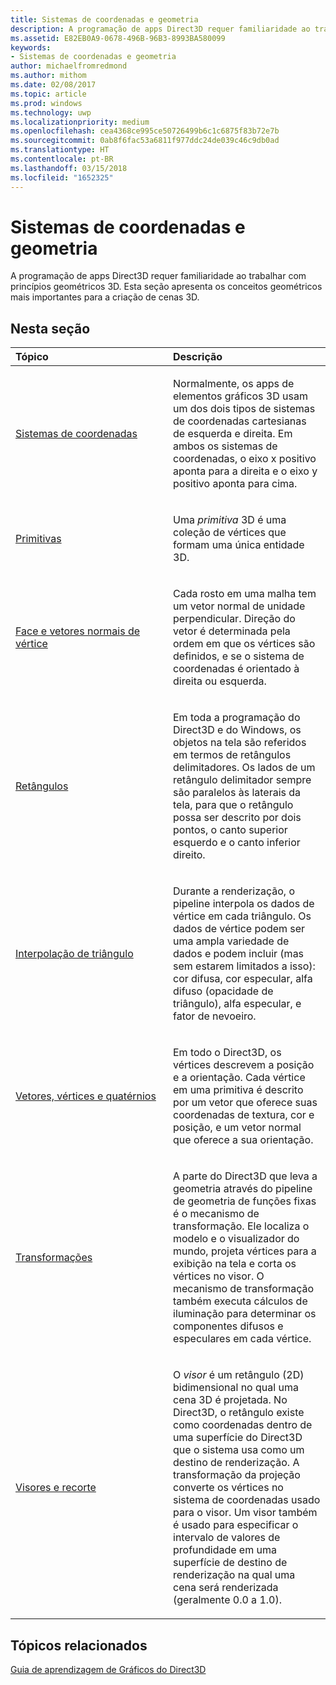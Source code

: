 ```yaml
---
title: Sistemas de coordenadas e geometria
description: A programação de apps Direct3D requer familiaridade ao trabalhar com princípios geométricos 3D. Esta seção apresenta os conceitos geométricos mais importantes para a criação de cenas 3D.
ms.assetid: E82EB0A9-0678-496B-96B3-8993BA580099
keywords:
- Sistemas de coordenadas e geometria
author: michaelfromredmond
ms.author: mithom
ms.date: 02/08/2017
ms.topic: article
ms.prod: windows
ms.technology: uwp
ms.localizationpriority: medium
ms.openlocfilehash: cea4368ce995ce50726499b6c1c6875f83b72e7b
ms.sourcegitcommit: 0ab8f6fac53a6811f977ddc24de039c46c9db0ad
ms.translationtype: HT
ms.contentlocale: pt-BR
ms.lasthandoff: 03/15/2018
ms.locfileid: "1652325"
---
```

# <a name="coordinate-systems-and-geometry"></a>Sistemas de coordenadas e geometria


A programação de apps Direct3D requer familiaridade ao trabalhar com princípios geométricos 3D. Esta seção apresenta os conceitos geométricos mais importantes para a criação de cenas 3D.

## <a name="span-idin-this-sectionspanin-this-section"></a><span id="in-this-section"></span>Nesta seção


<table>
<colgroup>
<col width="50%" />
<col width="50%" />
</colgroup>
<thead>
<tr class="header">
<th align="left">Tópico</th>
<th align="left">Descrição</th>
</tr>
</thead>
<tbody>
<tr class="odd">
<td align="left"><p><a href="coordinate-systems.md">Sistemas de coordenadas</a></p></td>
<td align="left"><p>Normalmente, os apps de elementos gráficos 3D usam um dos dois tipos de sistemas de coordenadas cartesianas de esquerda e direita. Em ambos os sistemas de coordenadas, o eixo x positivo aponta para a direita e o eixo y positivo aponta para cima.</p></td>
</tr>
<tr class="even">
<td align="left"><p><a href="primitives.md">Primitivas</a></p></td>
<td align="left"><p>Uma <em>primitiva</em> 3D é uma coleção de vértices que formam uma única entidade 3D.</p></td>
</tr>
<tr class="odd">
<td align="left"><p><a href="face-and-vertex-normal-vectors.md">Face e vetores normais de vértice</a></p></td>
<td align="left"><p>Cada rosto em uma malha tem um vetor normal de unidade perpendicular. Direção do vetor é determinada pela ordem em que os vértices são definidos, e se o sistema de coordenadas é orientado à direita ou esquerda.</p></td>
</tr>
<tr class="even">
<td align="left"><p><a href="rectangles.md">Retângulos</a></p></td>
<td align="left"><p>Em toda a programação do Direct3D e do Windows, os objetos na tela são referidos em termos de retângulos delimitadores. Os lados de um retângulo delimitador sempre são paralelos às laterais da tela, para que o retângulo possa ser descrito por dois pontos, o canto superior esquerdo e o canto inferior direito.</p></td>
</tr>
<tr class="odd">
<td align="left"><p><a href="triangle-interpolation.md">Interpolação de triângulo</a></p></td>
<td align="left"><p>Durante a renderização, o pipeline interpola os dados de vértice em cada triângulo. Os dados de vértice podem ser uma ampla variedade de dados e podem incluir (mas sem estarem limitados a isso): cor difusa, cor especular, alfa difuso (opacidade de triângulo), alfa especular, e fator de nevoeiro.</p></td>
</tr>
<tr class="even">
<td align="left"><p><a href="vectors--vertices--and-quaternions.md">Vetores, vértices e quatérnios</a></p></td>
<td align="left"><p>Em todo o Direct3D, os vértices descrevem a posição e a orientação. Cada vértice em uma primitiva é descrito por um vetor que oferece suas coordenadas de textura, cor e posição, e um vetor normal que oferece a sua orientação.</p></td>
</tr>
<tr class="odd">
<td align="left"><p><a href="transforms.md">Transformações</a></p></td>
<td align="left"><p>A parte do Direct3D que leva a geometria através do pipeline de geometria de funções fixas é o mecanismo de transformação. Ele localiza o modelo e o visualizador do mundo, projeta vértices para a exibição na tela e corta os vértices no visor. O mecanismo de transformação também executa cálculos de iluminação para determinar os componentes difusos e especulares em cada vértice.</p></td>
</tr>
<tr class="even">
<td align="left"><p><a href="viewports-and-clipping.md">Visores e recorte</a></p></td>
<td align="left"><p>O <em>visor</em> é um retângulo (2D) bidimensional no qual uma cena 3D é projetada. No Direct3D, o retângulo existe como coordenadas dentro de uma superfície do Direct3D que o sistema usa como um destino de renderização. A transformação da projeção converte os vértices no sistema de coordenadas usado para o visor. Um visor também é usado para especificar o intervalo de valores de profundidade em uma superfície de destino de renderização na qual uma cena será renderizada (geralmente 0.0 a 1.0).</p></td>
</tr>
</tbody>
</table>

 

## <a name="span-idrelated-topicsspanrelated-topics"></a><span id="related-topics"></span>Tópicos relacionados


[Guia de aprendizagem de Gráficos do Direct3D](index.md)

 

 





